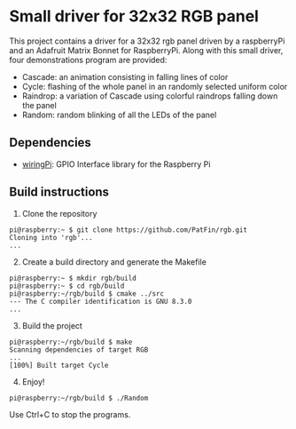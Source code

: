 # Small driver for 32x32 RGB panel

This project contains a driver for a 32x32 rgb panel driven by a raspberryPi and an Adafruit Matrix Bonnet for RaspberryPi. Along with this small driver, four demonstrations program are provided:

+ Cascade: an animation consisting in falling lines of color
+ Cycle: flashing of the whole panel in an randomly selected uniform color
+ Raindrop: a variation of Cascade using colorful raindrops falling down the panel
+ Random: random blinking of all the LEDs of the panel

## Dependencies

+ [wiringPi](http://wiringpi.com/): GPIO Interface library for the Raspberry Pi

## Build instructions

1. Clone the repository
```
pi@raspberry:~ $ git clone https://github.com/PatFin/rgb.git
Cloning into 'rgb'...
...
```
2. Create a build directory and generate the Makefile

```
pi@raspberry:~ $ mkdir rgb/build
pi@raspberry:~ $ cd rgb/build
pi@raspberry:~/rgb/build $ cmake ../src
--- The C compiler identification is GNU 8.3.0
...
```

3. Build the project

```
pi@raspberry:~/rgb/build $ make
Scanning dependencies of target RGB
...
[100%] Built target Cycle
```

4. Enjoy!

```
pi@raspberry:~/rgb/build $ ./Random
```
Use Ctrl+C to stop the programs.
